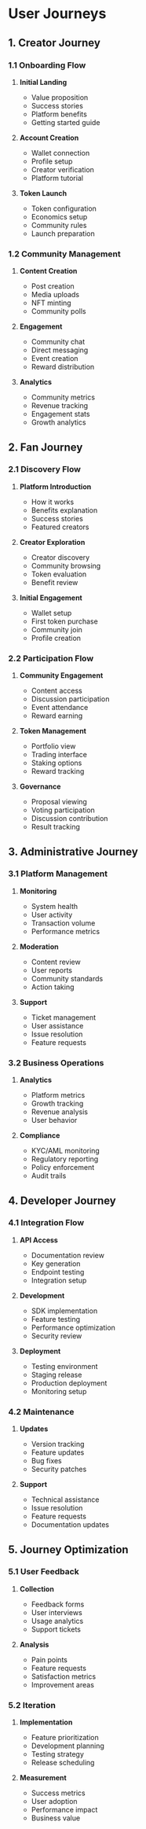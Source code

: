 # User Journeys

## 1. Creator Journey

### 1.1 Onboarding Flow
1. **Initial Landing**
   - Value proposition
   - Success stories
   - Platform benefits
   - Getting started guide

2. **Account Creation**
   - Wallet connection
   - Profile setup
   - Creator verification
   - Platform tutorial

3. **Token Launch**
   - Token configuration
   - Economics setup
   - Community rules
   - Launch preparation

### 1.2 Community Management
1. **Content Creation**
   - Post creation
   - Media uploads
   - NFT minting
   - Community polls

2. **Engagement**
   - Community chat
   - Direct messaging
   - Event creation
   - Reward distribution

3. **Analytics**
   - Community metrics
   - Revenue tracking
   - Engagement stats
   - Growth analytics

## 2. Fan Journey

### 2.1 Discovery Flow
1. **Platform Introduction**
   - How it works
   - Benefits explanation
   - Success stories
   - Featured creators

2. **Creator Exploration**
   - Creator discovery
   - Community browsing
   - Token evaluation
   - Benefit review

3. **Initial Engagement**
   - Wallet setup
   - First token purchase
   - Community join
   - Profile creation

### 2.2 Participation Flow
1. **Community Engagement**
   - Content access
   - Discussion participation
   - Event attendance
   - Reward earning

2. **Token Management**
   - Portfolio view
   - Trading interface
   - Staking options
   - Reward tracking

3. **Governance**
   - Proposal viewing
   - Voting participation
   - Discussion contribution
   - Result tracking

## 3. Administrative Journey

### 3.1 Platform Management
1. **Monitoring**
   - System health
   - User activity
   - Transaction volume
   - Performance metrics

2. **Moderation**
   - Content review
   - User reports
   - Community standards
   - Action taking

3. **Support**
   - Ticket management
   - User assistance
   - Issue resolution
   - Feature requests

### 3.2 Business Operations
1. **Analytics**
   - Platform metrics
   - Growth tracking
   - Revenue analysis
   - User behavior

2. **Compliance**
   - KYC/AML monitoring
   - Regulatory reporting
   - Policy enforcement
   - Audit trails

## 4. Developer Journey

### 4.1 Integration Flow
1. **API Access**
   - Documentation review
   - Key generation
   - Endpoint testing
   - Integration setup

2. **Development**
   - SDK implementation
   - Feature testing
   - Performance optimization
   - Security review

3. **Deployment**
   - Testing environment
   - Staging release
   - Production deployment
   - Monitoring setup

### 4.2 Maintenance
1. **Updates**
   - Version tracking
   - Feature updates
   - Bug fixes
   - Security patches

2. **Support**
   - Technical assistance
   - Issue resolution
   - Feature requests
   - Documentation updates

## 5. Journey Optimization

### 5.1 User Feedback
1. **Collection**
   - Feedback forms
   - User interviews
   - Usage analytics
   - Support tickets

2. **Analysis**
   - Pain points
   - Feature requests
   - Satisfaction metrics
   - Improvement areas

### 5.2 Iteration
1. **Implementation**
   - Feature prioritization
   - Development planning
   - Testing strategy
   - Release scheduling

2. **Measurement**
   - Success metrics
   - User adoption
   - Performance impact
   - Business value
